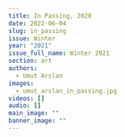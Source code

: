 ```yaml
---
title: In Passing, 2020
date: 2022-06-04
slug: in_passing
issue: Winter
year: "2021"
issue_full_name: Winter 2021
section: art
authors:
  - Umut Arslan
images:
  - umut_arslan_in_passing.jpg
videos: []
audio: []
main_image: ""
banner_image: ""
---
```

